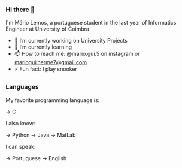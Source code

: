 ### Hi there 👋

I'm Mário Lemos, a portuguese student in the last year of Informatics Engineer at University of Coimbra

- 🔭 I’m currently working on University Projects
- 🌱 I’m currently learning 
- 📫 How to reach me: @mario.gui.5 on instagram or marioguilherme7@gmail.com
- ⚡ Fun fact: I play snooker

### Languages

My favorite programming language is:

-> C

I also know:

-> Python
-> Java
-> MatLab

I can speak:

-> Portuguese
-> English


